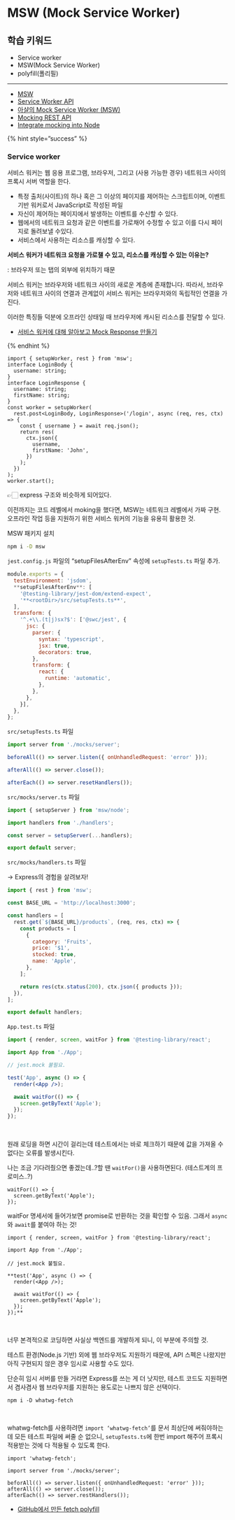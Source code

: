 # MSW (Mock Service Worker)

## 학습 키워드

- Service worker
- MSW(Mock Service Worker)
- polyfill(폴리필)

---

- [MSW](https://mswjs.io/)
- [Service Worker API](https://developer.mozilla.org/ko/docs/Web/API/Service_Worker_API)
- [아샬의 Mock Service Worker (MSW)](https://github.com/ahastudio/til/blob/main/mock-api/msw.md)
- [Mocking REST API](https://mswjs.io/docs/getting-started/mocks/rest-api)
- [Integrate mocking into Node](https://mswjs.io/docs/getting-started/integrate/node)

{% hint style=”success” %}

### Service worker

서비스 워커는 웹 응용 프로그램, 브라우저, 그리고 (사용 가능한 경우) 네트워크 사이의 프록시 서버 역할을 한다.

- 특정 출처(사이트)의 하나 혹은 그 이상의 페이지를 제어하는 스크립트이며, 이벤트 기반 워커로서 JavaScript로 작성된 파일
- 자신이 제어하는 페이지에서 발생하는 이벤트를 수신할 수 있다.
- 웹에서의 네트워크 요청과 같은 이벤트를 가로채어 수정할 수 있고 이를 다시 페이지로 돌려보낼 수있다.
- 서비스에서 사용하는 리소스를 캐싱할 수 있다.

**서비스 워커가 네트워크 요청을 가로챌 수 있고, 리소스를 캐싱할 수 있는 이유는?**

: 브라우저 또는 탭의 외부에 위치하기 때문

서비스 워커는 브라우저와 네트워크 사이의 새로운 계층에 존재합니다. 따라서, 브라우저와 네트워크 사이의 연결과 관계없이 서비스 워커는 브라우저와의 독립적인 연결을 가진다.

이러한 특징들 덕분에 오프라인 상태일 때 브라우저에 캐시된 리소스를 전달할 수 있다.

- [서비스 워커에 대해 알아보고 Mock Response 만들기](https://fe-developers.kakaoent.com/2022/221208-service-worker/)

{% endhint %}

```tsx
import { setupWorker, rest } from 'msw';
interface LoginBody {
  username: string;
}
interface LoginResponse {
  username: string;
  firstName: string;
}
const worker = setupWorker(
  rest.post<LoginBody, LoginResponse>('/login', async (req, res, ctx) => {
    const { username } = await req.json();
    return res(
      ctx.json({
        username,
        firstName: 'John',
      })
    );
  })
);
worker.start();
```

👉🏻 express 구조와 비슷하게 되어있다.

이전까지는 코드 레벨에서 moking을 했다면, MSW는 네트워크 레벨에서 가짜 구현. 오프라인 작업 등을 지원하기 위한 서비스 워커의 기능을 유용히 활용한 것.

MSW 패키지 설치

```bash
npm i -D msw
```

`jest.config.js` 파일의 “setupFilesAfterEnv” 속성에 `setupTests.ts` 파일 추가.

```jsx
module.exports = {
  testEnvironment: 'jsdom',
  **setupFilesAfterEnv**: [
    '@testing-library/jest-dom/extend-expect',
    '**<rootDir>/src/setupTests.ts**',
  ],
  transform: {
    '^.+\\.(t|j)sx?$': ['@swc/jest', {
      jsc: {
        parser: {
          syntax: 'typescript',
          jsx: true,
          decorators: true,
        },
        transform: {
          react: {
            runtime: 'automatic',
          },
        },
      },
    }],
  },
};
```

`src/setupTests.ts` 파일

```jsx
import server from './mocks/server';

beforeAll(() => server.listen({ onUnhandledRequest: 'error' }));

afterAll(() => server.close());

afterEach(() => server.resetHandlers());
```

`src/mocks/server.ts` 파일

```jsx
import { setupServer } from 'msw/node';

import handlers from './handlers';

const server = setupServer(...handlers);

export default server;
```

`src/mocks/handlers.ts` 파일

→ Express의 경험을 살려보자!

```jsx
import { rest } from 'msw';

const BASE_URL = 'http://localhost:3000';

const handlers = [
  rest.get(`${BASE_URL}/products`, (req, res, ctx) => {
    const products = [
      {
        category: 'Fruits',
        price: '$1',
        stocked: true,
        name: 'Apple',
      },
    ];

    return res(ctx.status(200), ctx.json({ products }));
  }),
];

export default handlers;
```

`App.test.ts` 파일

```jsx
import { render, screen, waitFor } from '@testing-library/react';

import App from './App';

// jest.mock 불필요.

test('App', async () => {
  render(<App />);

  await waitFor(() => {
    screen.getByText('Apple');
  });
});
```

<br />

원래 로딩을 하면 시간이 걸리는데 테스트에서는 바로 체크하기 때문에 값을 가져올 수 없다는 오류를 발생시킨다.

나는 조금 기다려줬으면 좋겠는데..?할 땐 `waitFor()`을 사용하면된다. (테스트계의 프로미스..?)

```tsx
waitFor(() => {
  screen.getByText('Apple');
});
```

waitFor 명세서에 들어가보면 promise로 반환하는 것을 확인할 수 있음. 그래서 `async`와 `await`를 붙여야 하는 것!

```tsx
import { render, screen, waitFor } from '@testing-library/react';

import App from './App';

// jest.mock 불필요.

**test('App', async () => {
  render(<App />);

  await waitFor(() => {
    screen.getByText('Apple');
  });
});**
```

<br />

너무 본격적으로 코딩하면 사실상 백엔드를 개발하게 되니, 이 부분에 주의할 것.

테스트 환경(Node.js 기반) 외에 웹 브라우저도 지원하기 때문에, API 스펙은 나왔지만 아직 구현되지 않은 경우 임시로 사용할 수도 있다.

단순히 임시 서버를 만들 거라면 Express를 쓰는 게 더 낫지만, 테스트 코드도 지원하면서 겸사겸사 웹 브라우저를 지원하는 용도로는 나쁘지 않은 선택이다.

```tsx
npm i -D whatwg-fetch
```

<br />

whatwg-fetch를 사용하려면 `import ‘whatwg-fetch’`를 문서 최상단에 써줘야하는데 모든 테스트 파일에 써줄 순 없으니, `setupTests.ts`에 한번 import 해주어 프록시 적용받는 것에 다 적용될 수 있도록 한다.

```tsx
import 'whatwg-fetch';

import server from './mocks/server';

beforAll(() => server.listen({ onUnhandledRequest: 'error' }));
afterAll(() => server.close());
afterEach(() => server.restHandlers());
```

- [GitHub에서 만든 fetch polyfill](https://github.com/github/fetch)
